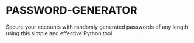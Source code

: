 # PASSWORD-GENERATOR
Secure your accounts with randomly generated passwords of any length using this simple and effective Python tool 
